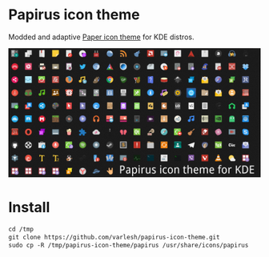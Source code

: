 # Papirus icon theme
Modded and adaptive [Paper icon theme](https://github.com/snwh/paper-icon-theme) for KDE distros.

![Screenshot icons](icons.png)

# Install
```
cd /tmp
git clone https://github.com/varlesh/papirus-icon-theme.git
sudo cp -R /tmp/papirus-icon-theme/papirus /usr/share/icons/papirus
```
